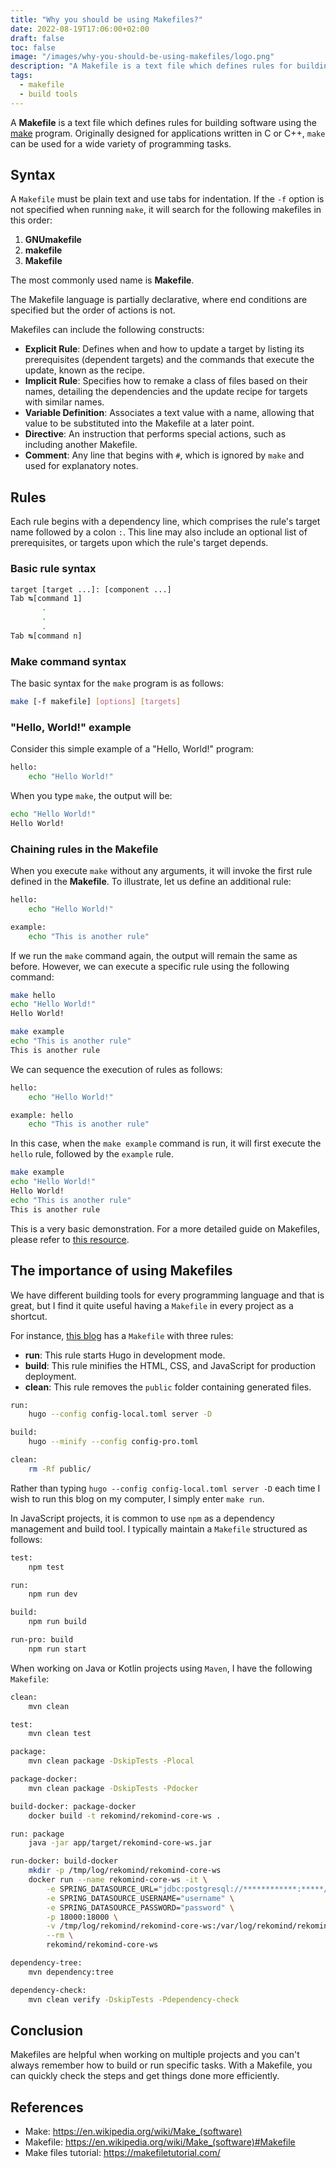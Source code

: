 ```yaml
---
title: "Why you should be using Makefiles?"
date: 2022-08-19T17:06:00+02:00
draft: false
toc: false
image: "/images/why-you-should-be-using-makefiles/logo.png"
description: "A Makefile is a text file which defines rules for building software using the make program, but you can use it for everything you want."
tags:
  - makefile
  - build tools
---
```

A **Makefile** is a text file which defines rules for building software using the [make](https://en.wikipedia.org/wiki/Make_(software)) program. Originally designed for applications written in C or C++, `make` can be used for a wide variety of programming tasks.

## Syntax

A `Makefile` must be plain text and use tabs for indentation. If the `-f` option is not specified when running `make`, it will search for the following makefiles in this order:

1. **GNUmakefile**
2. **makefile**
3. **Makefile**

The most commonly used name is **Makefile**.

The Makefile language is partially declarative, where end conditions are specified but the order of actions is not.

Makefiles can include the following constructs:

- **Explicit Rule**: Defines when and how to update a target by listing its prerequisites (dependent targets) and the commands that execute the update, known as the recipe.
- **Implicit Rule**: Specifies how to remake a class of files based on their names, detailing the dependencies and the update recipe for targets with similar names.
- **Variable Definition**: Associates a text value with a name, allowing that value to be substituted into the Makefile at a later point.
- **Directive**: An instruction that performs special actions, such as including another Makefile.
- **Comment**: Any line that begins with `#`, which is ignored by `make` and used for explanatory notes.

## Rules

Each rule begins with a dependency line, which comprises the rule's target name followed by a colon `:`. This line may also include an optional list of prerequisites, or targets upon which the rule's target depends.

### Basic rule syntax

```bash
target [target ...]: [component ...]
Tab ↹[command 1]
	   .
	   .
	   .
Tab ↹[command n]
```

### Make command syntax

The basic syntax for the `make` program is as follows:

```bash
make [-f makefile] [options] [targets]
```

### "Hello, World!" example

Consider this simple example of a "Hello, World!" program:

```bash
hello:
    echo "Hello World!"
```
When you type `make`, the output will be:

```bash
echo "Hello World!"
Hello World!
```

### Chaining rules in the Makefile

When you execute `make` without any arguments, it will invoke the first rule defined in the **Makefile**. To illustrate, let us define an additional rule:

```bash
hello:
    echo "Hello World!"

example:
    echo "This is another rule"
```

If we run the `make` command again, the output will remain the same as before. However, we can execute a specific rule using the following command:

```bash
make hello
echo "Hello World!"
Hello World!

make example
echo "This is another rule"
This is another rule
```

We can sequence the execution of rules as follows:

```bash
hello:
    echo "Hello World!"

example: hello
    echo "This is another rule"
```

In this case, when the `make example` command is run, it will first execute the `hello` rule, followed by the `example` rule.

```bash
make example
echo "Hello World!"
Hello World!
echo "This is another rule"
This is another rule
```

This is a very basic demonstration. For a more detailed guide on Makefiles, please refer to [this resource](https://makefiletutorial.com).

## The importance of using Makefiles

We have different building tools for every programming language and that is great, but I find it quite useful having a `Makefile` in every project as a shortcut.

For instance, [this blog](https://github.com/tanisperez/tanis.codes/blob/main/Makefile) has a `Makefile` with three rules:
* **run**: This rule starts Hugo in development mode.
* **build**: This rule minifies the HTML, CSS, and JavaScript for production deployment.
* **clean**: This rule removes the `public` folder containing generated files.

```bash
run:
	hugo --config config-local.toml server -D

build:
	hugo --minify --config config-pro.toml

clean:
	rm -Rf public/
```

Rather than typing `hugo --config config-local.toml server -D` each time I wish to run this blog on my computer, I simply enter `make run`.

In JavaScript projects, it is common to use `npm` as a dependency management and build tool. I typically maintain a `Makefile` structured as follows:

```bash
test:
	npm test

run:
	npm run dev

build:
	npm run build

run-pro: build
	npm run start
```

When working on Java or Kotlin projects using `Maven`, I have the following `Makefile`:

```bash
clean:
	mvn clean

test:
	mvn clean test

package:
	mvn clean package -DskipTests -Plocal

package-docker:
	mvn clean package -DskipTests -Pdocker

build-docker: package-docker
	docker build -t rekomind/rekomind-core-ws .

run: package
	java -jar app/target/rekomind-core-ws.jar

run-docker: build-docker
	mkdir -p /tmp/log/rekomind/rekomind-core-ws
	docker run --name rekomind-core-ws -it \
		-e SPRING_DATASOURCE_URL="jdbc:postgresql://************:*****/mydb" \
		-e SPRING_DATASOURCE_USERNAME="username" \
		-e SPRING_DATASOURCE_PASSWORD="password" \
		-p 18000:18000 \
		-v /tmp/log/rekomind/rekomind-core-ws:/var/log/rekomind/rekomind-core-ws \
		--rm \
		rekomind/rekomind-core-ws

dependency-tree:
	mvn dependency:tree

dependency-check:
	mvn clean verify -DskipTests -Pdependency-check
```

## Conclusion

Makefiles are helpful when working on multiple projects and you can't always remember how to build or run specific tasks. With a Makefile, you can quickly check the steps and get things done more efficiently.

## References

* Make: https://en.wikipedia.org/wiki/Make_(software)
* Makefile: https://en.wikipedia.org/wiki/Make_(software)#Makefile
* Make files tutorial: https://makefiletutorial.com/